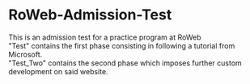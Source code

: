 # RoWeb-Admission-Test
This is an admission test for a practice program at RoWeb  
"Test" contains the first phase consisting in following a tutorial from Microsoft.  
"Test_Two" contains the second phase which imposes further custom development on said website.

